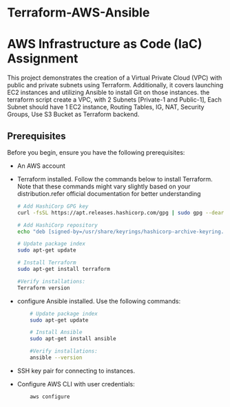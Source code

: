 # Terraform-AWS-Ansible

# AWS Infrastructure as Code (IaC) Assignment

This project demonstrates the creation of a Virtual Private Cloud (VPC) with public and private subnets using Terraform. Additionally, it covers launching EC2 instances and utilizing Ansible to install Git on those instances. the terraform script create a VPC, with 2 Subnets [Private-1 and Public-1], Each Subnet should have 1 EC2 instance, Routing Tables, IG, NAT, Security Groups, Use S3 Bucket as Terraform backend.

## Prerequisites

Before you begin, ensure you have the following prerequisites:

- An AWS account
- Terraform installed. Follow the commands below to install Terraform. Note that these commands might vary slightly based on your distribution.refer official documentation for better understanding

   ```bash
   # Add HashiCorp GPG key
   curl -fsSL https://apt.releases.hashicorp.com/gpg | sudo gpg --dearmor -o /usr/share/keyrings/hashicorp-archive-keyring.gpg

   # Add HashiCorp repository
   echo "deb [signed-by=/usr/share/keyrings/hashicorp-archive-keyring.gpg] https://apt.releases.hashicorp.com $(lsb_release -cs) main" | sudo tee /etc/apt/sources.list.d/hashicorp.list > /dev/null

   # Update package index
   sudo apt-get update

   # Install Terraform
   sudo apt-get install terraform

   #Verify installations:
   Terraform version
- configure Ansible installed. Use the following commands:

   ```bash
       # Update package index
       sudo apt-get update

       # Install Ansible
       sudo apt-get install ansible

       #Verify installations:
       ansible --version
- SSH key pair for connecting to instances.
- Configure AWS CLI with user credentials:
  
   ```bash
       aws configure





